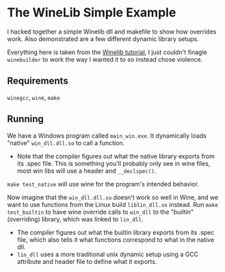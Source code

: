 # The WineLib Simple Example

I hacked together a simple Winelib dll and makefile to show how overrides work. Also demonstrated are a few different dynamic library setups.

Everything here is taken from the [Winelib tutorial](https://wiki.winehq.org/Winelib_User's_Guide), I just couldn't finagle `winebuilder` to work the way I wanted it to so instead chose violence.

## Requirements
`winegcc`, `wine`, `make`

## Running
We have a Windows program called `main_win.exe`. It dynamically loads "native" `win_dll.dll.so` to call a function.
- Note that the compiler figures out what the native library exports from its .spec file. This is something you'll probably only see in wine files, most win libs will use a header and `__declspec()`.

`make test_native` will use wine for the program's intended behavior. 

Now imagine that the `win_dll.dll.so` doesn't work so well in Wine, and we want to use functions from the Linux build `liblin_dll.so` instead. Run `make test_builtin` to have wine override calls to `win_dll` to the "builtin" (overriding) library, which was linked to `lin_dll`.
- The compiler figures out what the builtin library exports from its .spec file, which also tells it what functions correspond to what in the native dll.
- `lin_dll` uses a more traditional unix dynamic setup using a GCC attribute and header file to define what it exports.
